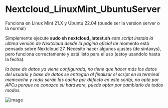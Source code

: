 # Nextcloud_LinuxMint_UbuntuServer

Funciona en Linux Mint 21.X y Ubuntu 22.04 (puede ser la version server o la normal)

Simplemente ejecute **sudo sh nextcloud_latest.sh** *este script instala la ultima versión de Nextcloud desde la página oficial* de momento está pensado sobre Nextcloud 27.
Necesito hacer algunos ajustes (de sintaxys), pero funciona correctamente y está listo para el uso (estoy usandolo hasta la fecha).

*la base de datos ya viene configurada, no tiene que hacer más*
*los datos del usuario y base de datos se entregan al finalizar el script en la terminal*
*memcache y redis serán las cache por defecto en este scritp, no opte por APCu porque no conozco su hardware, puede optar por cambiarlo de todos modos.*

![image](https://github.com/chmodmasx/Nextcloud_LinuxMint_UbuntuServer/assets/44514442/0af5740a-0fe5-4593-8d6f-64a888723cd5)
